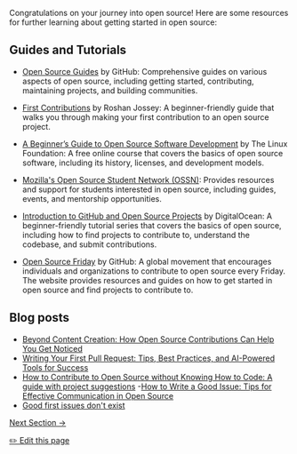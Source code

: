 Congratulations on your journey into open source! Here are some resources for further learning about getting started in open source:

## Guides and Tutorials

- [Open Source Guides](https://opensource.guide/) by GitHub: Comprehensive guides on various aspects of open source, including getting started, contributing, maintaining projects, and building communities.

- [First Contributions](https://github.com/firstcontributions/first-contributions) by Roshan Jossey: A beginner-friendly guide that walks you through making your first contribution to an open source project.

- [A Beginner’s Guide to Open Source Software Development](https://training.linuxfoundation.org/training/beginners-guide-open-source-software-development/) by The Linux Foundation: A free online course that covers the basics of open source software, including its history, licenses, and development models.

- [Mozilla's Open Source Student Network (OSSN)](https://community.mozilla.org/en/): Provides resources and support for students interested in open source, including guides, events, and mentorship opportunities.

- [Introduction to GitHub and Open Source Projects](https://www.digitalocean.com/community/tutorial_series/an-introduction-to-open-source) by DigitalOcean: A beginner-friendly tutorial series that covers the basics of open source, including how to find projects to contribute to, understand the codebase, and submit contributions.

- [Open Source Friday](https://opensourcefriday.com/) by GitHub: A global movement that encourages individuals and organizations to contribute to open source every Friday. The website provides resources and guides on how to get started in open source and find projects to contribute to.

## Blog posts

- [Beyond Content Creation: How Open Source Contributions Can Help You Get Noticed](https://dev.to/opensauced/beyond-content-creation-how-open-source-contributions-can-help-you-get-noticed-4l5n)
- [Writing Your First Pull Request: Tips, Best Practices, and AI-Powered Tools for Success](https://dev.to/opensauced/writing-your-first-pull-request-tips-best-practices-and-ai-powered-tools-for-success-3bg9)
- [How to Contribute to Open Source without Knowing How to Code: A guide with project suggestions](https://dev.to/opensauced/how-to-contribute-to-open-source-without-knowing-how-to-code-a-guide-with-project-suggestions-59e5) -[How to Write a Good Issue: Tips for Effective Communication in Open Source](https://dev.to/opensauced/how-to-write-a-good-issue-tips-for-effective-communication-in-open-source-5443)
- [Good first issues don't exist](https://opensauced.pizza/blog/good-first-issues-dont-exist)

[Next Section ->](./09-conclusion.md)

<footer>
  <a href="https://github.com/open-sauced/intro/blob/main/docs/intro-to-oss/08-additional-resources.md">✏️ Edit this page</a>
</footer>
